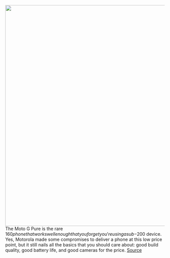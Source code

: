 <img src='https://cdn.vox-cdn.com/thumbor/X06NzDUcMuurvpmzXTCgcxAv3RQ=/0x0:2040x1360/1200x675/filters:focal(854x841:1180x1167)/cdn.vox-cdn.com/uploads/chorus_image/image/70159413/gsin_190209_4806_0008.0.jpg' width='700px' /><br/>
The Moto G Pure is the rare $160 phone that works well enough that you forget you're using a sub-$200 device. Yes, Motorola made some compromises to deliver a phone at this low price point, but it still nails all the basics that you should care about: good build quality, good battery life, and good cameras for the price.
<a href='https://www.theverge.com/22787370/moto-g-pure-review-4g-android-budget-phone'> Source <a/>